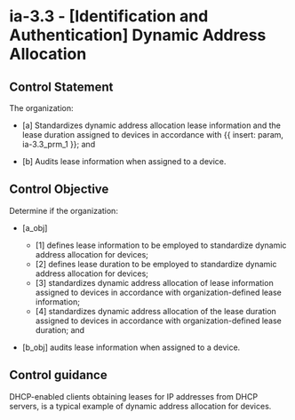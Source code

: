 # ia-3.3 - \[Identification and Authentication\] Dynamic Address Allocation

## Control Statement

The organization:

- \[a\] Standardizes dynamic address allocation lease information and the lease duration assigned to devices in accordance with {{ insert: param, ia-3.3_prm_1 }}; and

- \[b\] Audits lease information when assigned to a device.

## Control Objective

Determine if the organization:

- \[a_obj\]

  - \[1\] defines lease information to be employed to standardize dynamic address allocation for devices;
  - \[2\] defines lease duration to be employed to standardize dynamic address allocation for devices;
  - \[3\] standardizes dynamic address allocation of lease information assigned to devices in accordance with organization-defined lease information;
  - \[4\] standardizes dynamic address allocation of the lease duration assigned to devices in accordance with organization-defined lease duration; and

- \[b_obj\] audits lease information when assigned to a device.

## Control guidance

DHCP-enabled clients obtaining leases for IP addresses from DHCP servers, is a typical example of dynamic address allocation for devices.
